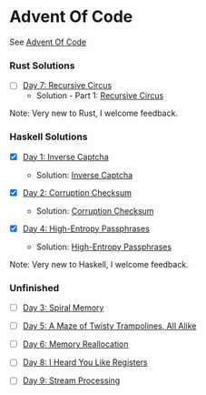 Advent Of Code
==============

See [Advent Of Code](http://adventofcode.com)

### Rust Solutions

- [ ] [Day 7: Recursive Circus](http://adventofcode.com/2017/day/7)
  - Solution - Part 1: [Recursive Circus](https://github.com/astronomerdamo/AdventOfCode/tree/master/rust/recursive_circus)

Note: Very new to Rust, I welcome feedback.

### Haskell Solutions

- [x] [Day 1: Inverse Captcha](http://adventofcode.com/2017/day/1)
  - Solution: [Inverse Captcha](https://github.com/astronomerdamo/AdventOfCode/tree/master/haskell/inverse_captcha)

- [x] [Day 2: Corruption Checksum](http://adventofcode.com/2017/day/2)
  - Solution: [Corruption Checksum](https://github.com/astronomerdamo/AdventOfCode/tree/master/haskell/corruption_checksum)

- [x] [Day 4: High-Entropy Passphrases](http://adventofcode.com/2017/day/4)
  - Solution: [High-Entropy Passphrases](https://github.com/astronomerdamo/AdventOfCode/tree/master/haskell/high_entropy_passphrases)

Note: Very new to Haskell, I welcome feedback.

### Unfinished

- [ ] [Day 3: Spiral Memory](http://adventofcode.com/2017/day/3)

- [ ] [Day 5: A Maze of Twisty Trampolines, All Alike](http://adventofcode.com/2017/day/5)

- [ ] [Day 6: Memory Reallocation](http://adventofcode.com/2017/day/6)

- [ ] [Day 8: I Heard You Like Registers](http://adventofcode.com/2017/day/8)

- [ ] [Day 9: Stream Processing](http://adventofcode.com/2017/day/9)
